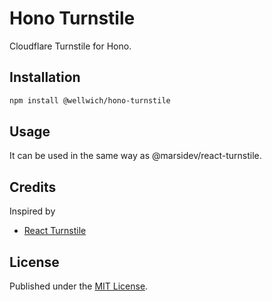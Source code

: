 # Hono Turnstile
 
Cloudflare Turnstile for Hono.

## Installation
```bash
npm install @wellwich/hono-turnstile
```

## Usage
It can be used in the same way as @marsidev/react-turnstile.

## Credits

Inspired by

* [React Turnstile](https://github.com/marsidev/react-turnstile)

## License

Published under the [MIT License](./LICENCE).